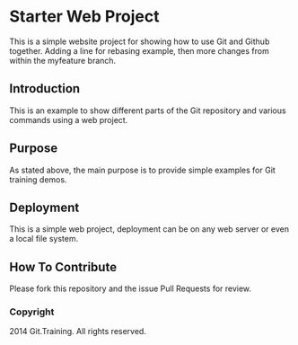 # Starter Web Project

This is a simple website project for
showing how to use Git and Github together.
Adding a line for rebasing example, then more
changes from within the myfeature branch.

## Introduction

This is an example to show different parts
of the Git repository and various commands
using a web project.

## Purpose

As stated above, the main purpose is to
provide simple examples for Git training
demos.

## Deployment

This is a simple web project, deployment
can be on any web server or even a local
file system.

## How To Contribute

Please fork this repository and the issue Pull Requests for
review.

### Copyright

2014 Git.Training. All rights reserved.
